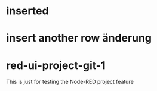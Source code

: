 # inserted

# insert another row änderung

# red-ui-project-git-1
This is just for testing the Node-RED project feature
